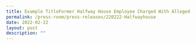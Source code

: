 ```yaml
---
title: Example TitleFormer Halfway House Employee Charged With Alleged Corruption
permalink: /press-room/press-releases/220222-Halfwayhouse
date: 2022-02-22
layout: post
description: ""
---
```

